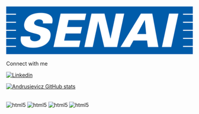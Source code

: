 ![logo](https://github.com/Andrusievicz/Andrusievicz/blob/main/senai.png)

Connect with me

[![Linkedin](https://img.shields.io/badge/LinkedIn-0077B5?style=for-the-badge&logo=linkedin&logoColor=white)](https://www.linkedin.com/in/lucas-andrusievicz-6780a6185/)

[![Andrusievicz GitHub stats](https://github-readme-stats.vercel.app/api?username=Andrusievicz)](https://github.com/anuraghazra/github-readme-stats)

<div style ="display: inline_block"><br/>
<img align="center" alt="html5" src="https://img.shields.io/badge/C%23-239120?style=for-the-badge&logo=c-sharp&logoColor=white" />

<img align="center" alt="html5" src="https://img.shields.io/badge/C-00599C?style=for-the-badge&logo=c&logoColor=white" />

<img align="center" alt="html5" src="https://img.shields.io/badge/C%2B%2B-00599C?style=for-the-badge&logo=c%2B%2B&logoColor=white" />

<img align="center" alt="html5" src="https://img.shields.io/badge/MySQL-00000F?style=for-the-badge&logo=mysql&logoColor=white" />
  </div>
